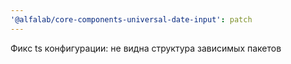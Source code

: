 ```yaml
---
'@alfalab/core-components-universal-date-input': patch
---
```


Фикс ts конфигурации: не видна структура зависимых пакетов
